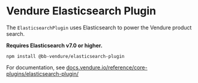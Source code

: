# Vendure Elasticsearch Plugin

The `ElasticsearchPlugin` uses Elasticsearch to power the Vendure product search. 

**Requires Elasticsearch v7.0 or higher.** 

`npm install @bb-vendure/elasticsearch-plugin`

For documentation, see [docs.vendure.io/reference/core-plugins/elasticsearch-plugin/](https://docs.vendure.io/reference/core-plugins/elasticsearch-plugin/)
